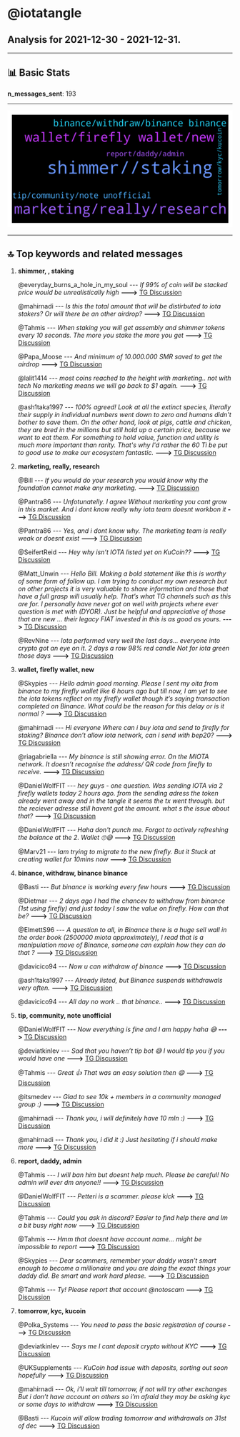 # **@iotatangle**
 ## Analysis for **2021-12-30** - **2021-12-31**.

---

## 📊 **Basic Stats**

**n_messages_sent**: 193

---
![wordcloud](iotatangle_1Days_wordcloud.png)

---


## 🔝 **Top keywords and related messages**

1. **shimmer, , staking**

    @everyday_burns_a_hole_in_my_soul --- *If 99% of coin will be stacked price would be unrealistically high* **--->** [TG Discussion](https://t.me/iotatangle/305075)

    @mahirnadi --- *Is this the total amount that will be distirbuted to iota stakers? Or will there be an other airdrop?* **--->** [TG Discussion](https://t.me/iotatangle/305180)

    @Tahmis --- *When staking you will get assembly and shimmer tokens every 10 seconds. The more you stake the more you get* **--->** [TG Discussion](https://t.me/iotatangle/305191)

    @Papa_Moose --- *And minimum of 10.000.000 SMR saved to get the airdrop* **--->** [TG Discussion](https://t.me/iotatangle/305170)

    @lalit1414 --- *most coins reached to the height with marketing.. not with tech   No marketing means we will go back to $1 again.* **--->** [TG Discussion](https://t.me/iotatangle/305243)

    @ash1taka1997 --- *100% agreed!  Look at all the extinct species, literally their supply in individual numbers went down to zero and humans didn't bother to save them.  On the other hand, look at pigs, cattle and chicken, they are bred in the millions but still hold up a certain price, because we want to eat them.  For something to hold value, function and utility is much more important than rarity.  That's why I'd rather the 60 Ti be put to good use to make our ecosystem fantastic.* **--->** [TG Discussion](https://t.me/iotatangle/305389)

2. **marketing, really, research**

    @Bill --- *If you would do your research you would know why the foundation cannot make any marketing.* **--->** [TG Discussion](https://t.me/iotatangle/305286)

    @Pantra86 --- *Unfotunatelly. I agree Without marketing you cant grow in this market. And i dont know really why iota team doesnt workbon it* **--->** [TG Discussion](https://t.me/iotatangle/305244)

    @Pantra86 --- *Yes, and i dont know why. The marketing team is really weak or doesnt exist* **--->** [TG Discussion](https://t.me/iotatangle/305241)

    @SeifertReid --- *Hey why isn’t IOTA listed yet on KuCoin??* **--->** [TG Discussion](https://t.me/iotatangle/305217)

    @Matt_Unwin --- *Hello Bill. Making a bold statement like this is worthy of some form of follow up. I am trying to conduct my own research but on other projects it is very valuable to share information and those that have a full grasp will usually help. That’s what TG channels such as this are for. I personally have never got on well with projects where ever question is met with (DYOR). Just be helpful and appreciative of those that are new … their legacy FIAT invested in this is as good as yours.* **--->** [TG Discussion](https://t.me/iotatangle/305299)

    @RevNine --- *Iota performed very well the last days… everyone into crypto got an eye on it.  2 days a row 98% red candle   Not for iota green those days* **--->** [TG Discussion](https://t.me/iotatangle/305248)

3. **wallet, firefly wallet, new**

    @Skypies --- *Hello admin good morning. Please I sent my oita from binance to my firefly wallet like 6 hours ago but till now, I am yet to see the iota tokens reflect on my firefly wallet though it’s saying transaction completed on Binance.   What could be the reason for this delay or is it normal ?* **--->** [TG Discussion](https://t.me/iotatangle/305277)

    @mahirnadi --- *Hi everyone Where can i buy iota and send to firefly for staking? Binance don’t allow iota network, can i send with bep20?* **--->** [TG Discussion](https://t.me/iotatangle/304739)

    @riagabriella --- *My binance is still showing error. On the MIOTA network. It doesn’t recognise the address/ QR code  from firefly to receive.* **--->** [TG Discussion](https://t.me/iotatangle/305131)

    @DanielWolfFIT --- *hey guys - one question. Was sending IOTA via 2 firefly wallets today 2 hours ago. from the sending adress the token already went away and in the tangle it seems the tx went through. but the reciever adresse still havent got the amount. what s the issue about that?* **--->** [TG Discussion](https://t.me/iotatangle/305328)

    @DanielWolfFIT --- *Haha don't punch me. Forgot to actively refreshing the balance at the 2. Wallet 🙄😅* **--->** [TG Discussion](https://t.me/iotatangle/305347)

    @Marv21 --- *Iam trying to migrate to the new firefly. But it Stuck at creating wallet for 10mins now* **--->** [TG Discussion](https://t.me/iotatangle/304910)

4. **binance, withdraw, binance binance**

    @Basti --- *But binance is working every few hours* **--->** [TG Discussion](https://t.me/iotatangle/304745)

    @Dietmar --- *2 days ago I had the chancev to withdraw from binance (1st using firefly) and just today I saw the value on firefly. How can that be?* **--->** [TG Discussion](https://t.me/iotatangle/304818)

    @ElmettS96 --- *A question to all, in Binance there is a huge sell wall in the order book (2500000 miota approximately), I read that is a manipulation move of Binance, someone can explain how they can do that ?* **--->** [TG Discussion](https://t.me/iotatangle/305406)

    @davicico94 --- *Now u can withdraw of binance* **--->** [TG Discussion](https://t.me/iotatangle/305124)

    @ash1taka1997 --- *Already listed, but Binance suspends withdrawals very often.* **--->** [TG Discussion](https://t.me/iotatangle/304977)

    @davicico94 --- *All day no work .. that binance..* **--->** [TG Discussion](https://t.me/iotatangle/304769)

5. **tip, community, note unofficial**

    @DanielWolfFIT --- *Now everything is fine and I am happy haha 😅* **--->** [TG Discussion](https://t.me/iotatangle/305348)

    @deviatkinlev --- *Sad that you haven’t tip bot 😅 I would tip you if you would have one* **--->** [TG Discussion](https://t.me/iotatangle/304906)

    @Tahmis --- *Great 👍 That was an easy solution then 😄* **--->** [TG Discussion](https://t.me/iotatangle/305351)

    @itsmedev --- *Glad to see 10k + members in a community managed group :)* **--->** [TG Discussion](https://t.me/iotatangle/305200)

    @mahirnadi --- *Thank you, i will definitely have 10 mln :)* **--->** [TG Discussion](https://t.me/iotatangle/305195)

    @mahirnadi --- *Thank you, i did it :) Just hesitating if i should make more* **--->** [TG Discussion](https://t.me/iotatangle/305176)

6. **report, daddy, admin**

    @Tahmis --- *I will ban him but doesnt help much. Please be careful! No admin will ever dm anyone!!* **--->** [TG Discussion](https://t.me/iotatangle/305342)

    @DanielWolfFIT --- *Petteri  is a scammer. please kick* **--->** [TG Discussion](https://t.me/iotatangle/305331)

    @Tahmis --- *Could you ask in discord? Easier to find help there and Im a bit busy right now* **--->** [TG Discussion](https://t.me/iotatangle/305332)

    @Tahmis --- *Hmm that doesnt have account name... might be impossible to report* **--->** [TG Discussion](https://t.me/iotatangle/305341)

    @Skypies --- *Dear scammers, remember your daddy wasn’t smart enough to become a millionaire and you are doing the exact things your daddy did. Be smart and work hard please.* **--->** [TG Discussion](https://t.me/iotatangle/305280)

    @Tahmis --- *Ty! Please report that account @notoscam* **--->** [TG Discussion](https://t.me/iotatangle/305340)

7. **tomorrow, kyc, kucoin**

    @Polka_Systems --- *You need to pass the basic registration of course* **--->** [TG Discussion](https://t.me/iotatangle/304897)

    @deviatkinlev --- *Says me I cant deposit crypto without KYC* **--->** [TG Discussion](https://t.me/iotatangle/304896)

    @UKSupplements --- *KuCoin had issue with deposits, sorting out soon hopefully* **--->** [TG Discussion](https://t.me/iotatangle/305218)

    @mahirnadi --- *Ok, i’ll wait till tomorrow, if not will try other exchanges But i don’t have account on others so i’m afraid they may be asking kyc or some days to withdraw* **--->** [TG Discussion](https://t.me/iotatangle/304746)

    @Basti --- *Kucoin will allow trading tomorrow and withdrawals on 31st of dec* **--->** [TG Discussion](https://t.me/iotatangle/304743)

